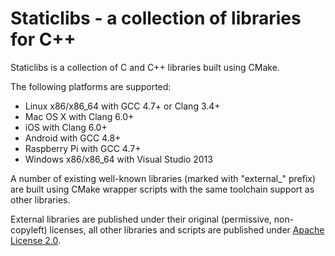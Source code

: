 Staticlibs - a collection of libraries for C++
==============================================

Staticlibs is a collection of C and C++ libraries built using CMake.

The following platforms are supported:

 - Linux x86/x86_64 with GCC 4.7+ or Clang 3.4+
 - Mac OS X with Clang 6.0+
 - iOS with Clang 6.0+
 - Android with GCC 4.8+
 - Raspberry Pi with GCC 4.7+
 - Windows x86/x86_64 with Visual Studio 2013

 A number of existing well-known libraries (marked with "external_" prefix) are built
 using CMake wrapper scripts with the same toolchain support as other libraries.

 External libraries are published under their original (permissive, non-copyleft)
 licenses, all other libraries and scripts are published under [Apache License 2.0](http://www.apache.org/licenses/LICENSE-2.0).
